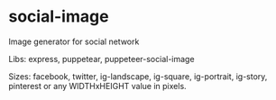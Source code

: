 # social-image

Image generator for social network

Libs: express, puppetear, puppeteer-social-image

Sizes: facebook, twitter, ig-landscape, ig-square, ig-portrait, ig-story, pinterest or any WIDTHxHEIGHT value in pixels.